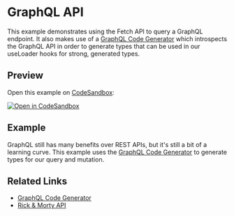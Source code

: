 # GraphQL API

This example demonstrates using the Fetch API to query a GraphQL endpoint. It also makes use of a [GraphQL Code Generator](https://www.graphql-code-generator.com/) which introspects the GraphQL API in order to generate types that can be used in our useLoader hooks for strong, generated types.

## Preview

Open this example on [CodeSandbox](https://codesandbox.com):

[![Open in CodeSandbox](https://codesandbox.io/static/img/play-codesandbox.svg)](https://codesandbox.io/s/github/remix-run/remix/tree/main/examples/graphql-api)

## Example

GraphQL still has many benefits over REST APIs, but it's still a bit of a learning curve. This example uses the [GraphQL Code Generator](https://www.graphql-code-generator.com/) to generate types for our query and mutation.

## Related Links

- [GraphQL Code Generator](https://www.graphql-code-generator.com/)
- [Rick & Morty API](https://rickandmortyapi.com/graphql)
